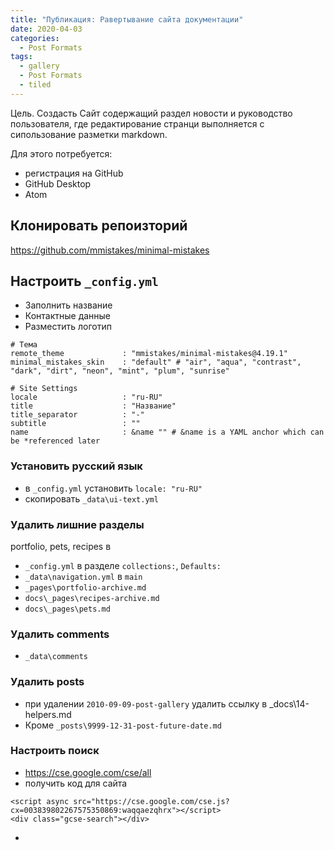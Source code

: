 ```yaml
---
title: "Публикация: Равертывание сайта документации"
date: 2020-04-03
categories:
  - Post Formats
tags:
  - gallery
  - Post Formats
  - tiled
---
```


Цель. Создасть Сайт содержащий раздел новости и руководство пользователя,
где редактирование странци выполняется с сипользование разметки markdown.

Для этого потребуется:
- регистрация на GitHub
- GitHub Desktop
- Atom

## Клонировать репоизторий
https://github.com/mmistakes/minimal-mistakes

## Настроить `_config.yml`

- Заполнить название
- Контактные данные
- Разместить логотип

```
# Тема
remote_theme             : "mmistakes/minimal-mistakes@4.19.1"
minimal_mistakes_skin    : "default" # "air", "aqua", "contrast", "dark", "dirt", "neon", "mint", "plum", "sunrise"

# Site Settings
locale                   : "ru-RU"
title                    : "Название"
title_separator          : "-"
subtitle                 : ""
name                     : &name "" # &name is a YAML anchor which can be *referenced later
```

### Установить русский язык

- в `_config.yml` установить `locale: "ru-RU"`
- скопировать `_data\ui-text.yml`

### Удалить лишние разделы

portfolio, pets, recipes в

- `_config.yml` в разделе `collections:`, `Defaults:`
- `_data\navigation.yml` в `main`
- `_pages\portfolio-archive.md`
- `docs\_pages\recipes-archive.md`
- `docs\_pages\pets.md`


### Удалить comments

- `_data\comments`

### Удалить posts

- при удалении `2010-09-09-post-gallery` удалить ссылку в _docs\14-helpers.md
- Кроме `_posts\9999-12-31-post-future-date.md`


### Настроить поиск

- https://cse.google.com/cse/all
- получить код для сайта
```
<script async src="https://cse.google.com/cse.js?cx=003839802267575350869:waqqaezqhrx"></script>
<div class="gcse-search"></div>
```
-
